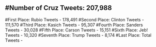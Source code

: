 #Number of Cruz Tweets: 207,988
---
#First Place: Rubio Tweets - 178,491
#Second Place: Clinton Tweets - 111,570
#Third Place: Kasich Tweets - 95,307
#Fourth Place: Sanders Tweets - 30,028
#Fifth Place: Carson Tweets - 15,151
#Sixth Place: Jeb! Tweets - 10,320
#Seventh Place: Trump Tweets - 8,174
#Last Place: Total Tweets -  
